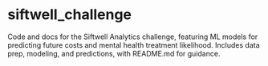 # siftwell_challenge
Code and docs for the Siftwell Analytics challenge, featuring ML models for predicting future costs and mental health treatment likelihood. Includes data prep, modeling, and predictions, with README.md for guidance.
